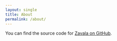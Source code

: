 ```yaml
---
layout: single
title: About
permalink: /about/
---
```


You can find the source code for [Zavala on GitHub](https://github.com/vincode-io/Zavala).
